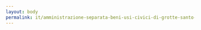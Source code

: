 ```yaml
---
layout: body
permalink: it/amministrazione-separata-beni-usi-civici-di-grotte-santo-stefano/
---
```


